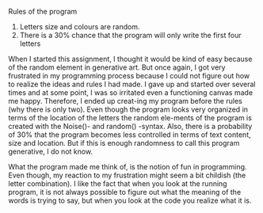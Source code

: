 Rules of the program 
1.	Letters size and colours are random. 
2.	There is a 30% chance that the program will only write the first four letters 

When I started this assignment, I thought it would be kind of easy because of the random element in generative art. But once again, I got very frustrated in my programming process because I could not figure out how to realize the ideas and rules I had made. I gave up and started over several times and at some point, I was so irritated even a functioning canvas made me happy. Therefore, I ended up creat-ing my program before the rules (why there is only two). 
Even though the program looks very organized in terms of the location of the letters the random ele-ments of the program is created with the Noise()- and random() -syntax. Also, there is a probability of 30% that the program becomes less controlled in terms of text content, size and location.
But if this is enough randomness to call this program generative, I do not know. 

What the program made me think of, is the notion of fun in programming. Even though, my reaction to my frustration might seem a bit childish (the letter combination). I like the fact that when you look at the running program, it is not always possible to figure out what the meaning of the words is trying to say, but when you look at the code you realize what it is. 






